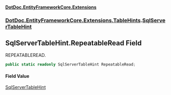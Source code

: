 #### [DotDoc\.EntityFrameworkCore\.Extensions](Home.md 'Home')
### [DotDoc\.EntityFrameworkCore\.Extensions\.TableHints](DotDoc.EntityFrameworkCore.Extensions.TableHints.md 'DotDoc\.EntityFrameworkCore\.Extensions\.TableHints').[SqlServerTableHint](SqlServerTableHint.md 'DotDoc\.EntityFrameworkCore\.Extensions\.TableHints\.SqlServerTableHint')

## SqlServerTableHint\.RepeatableRead Field

REPEATABLEREAD\.

```csharp
public static readonly SqlServerTableHint RepeatableRead;
```

#### Field Value
[SqlServerTableHint](SqlServerTableHint.md 'DotDoc\.EntityFrameworkCore\.Extensions\.TableHints\.SqlServerTableHint')